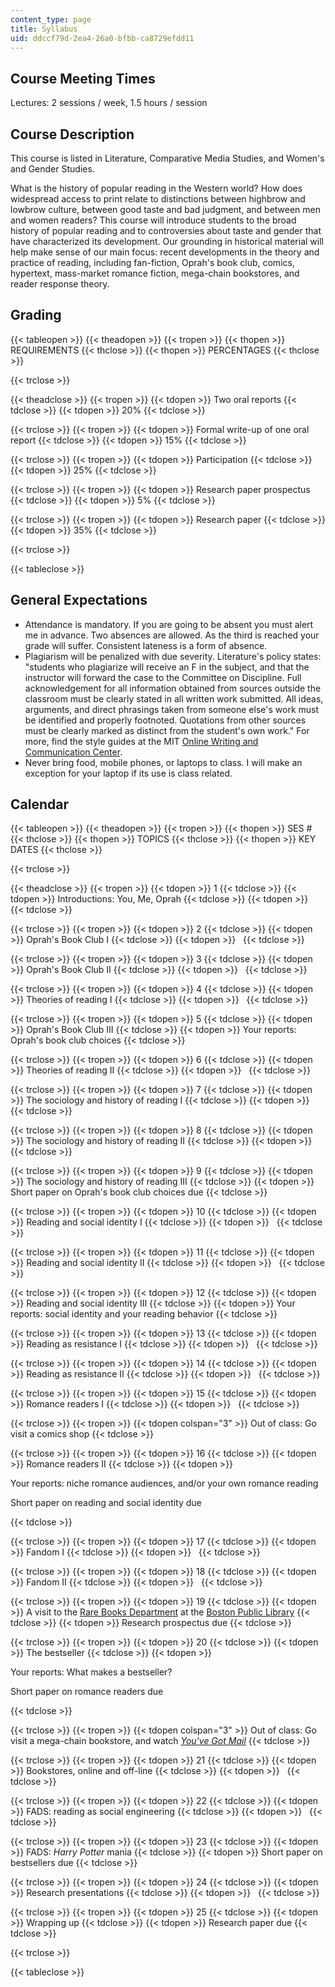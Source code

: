 ```yaml
---
content_type: page
title: Syllabus
uid: ddccf79d-2ea4-26a0-bfbb-ca8729efdd11
---
```


Course Meeting Times
--------------------

Lectures: 2 sessions / week, 1.5 hours / session

Course Description
------------------

This course is listed in Literature, Comparative Media Studies, and Women's and Gender Studies.

What is the history of popular reading in the Western world? How does widespread access to print relate to distinctions between highbrow and lowbrow culture, between good taste and bad judgment, and between men and women readers? This course will introduce students to the broad history of popular reading and to controversies about taste and gender that have characterized its development. Our grounding in historical material will help make sense of our main focus: recent developments in the theory and practice of reading, including fan-fiction, Oprah's book club, comics, hypertext, mass-market romance fiction, mega-chain bookstores, and reader response theory.

Grading
-------

{{< tableopen >}}
{{< theadopen >}}
{{< tropen >}}
{{< thopen >}}
REQUIREMENTS
{{< thclose >}}
{{< thopen >}}
PERCENTAGES
{{< thclose >}}

{{< trclose >}}

{{< theadclose >}}
{{< tropen >}}
{{< tdopen >}}
Two oral reports
{{< tdclose >}}
{{< tdopen >}}
20%
{{< tdclose >}}

{{< trclose >}}
{{< tropen >}}
{{< tdopen >}}
Formal write-up of one oral report
{{< tdclose >}}
{{< tdopen >}}
15%
{{< tdclose >}}

{{< trclose >}}
{{< tropen >}}
{{< tdopen >}}
Participation
{{< tdclose >}}
{{< tdopen >}}
25%
{{< tdclose >}}

{{< trclose >}}
{{< tropen >}}
{{< tdopen >}}
Research paper prospectus
{{< tdclose >}}
{{< tdopen >}}
5%
{{< tdclose >}}

{{< trclose >}}
{{< tropen >}}
{{< tdopen >}}
Research paper
{{< tdclose >}}
{{< tdopen >}}
35%
{{< tdclose >}}

{{< trclose >}}

{{< tableclose >}}

General Expectations
--------------------

*   Attendance is mandatory. If you are going to be absent you must alert me in advance. Two absences are allowed. As the third is reached your grade will suffer. Consistent lateness is a form of absence.
*   Plagiarism will be penalized with due severity. Literature's policy states: "students who plagiarize will receive an F in the subject, and that the instructor will forward the case to the Committee on Discipline. Full acknowledgement for all information obtained from sources outside the classroom must be clearly stated in all written work submitted. All ideas, arguments, and direct phrasings taken from someone else's work must be identified and properly footnoted. Quotations from other sources must be clearly marked as distinct from the student's own work." For more, find the style guides at the MIT [Online Writing and Communication Center](http://web.mit.edu/writing/index.html).
*   Never bring food, mobile phones, or laptops to class. I will make an exception for your laptop if its use is class related.

Calendar
--------

{{< tableopen >}}
{{< theadopen >}}
{{< tropen >}}
{{< thopen >}}
SES #
{{< thclose >}}
{{< thopen >}}
TOPICS
{{< thclose >}}
{{< thopen >}}
KEY DATES
{{< thclose >}}

{{< trclose >}}

{{< theadclose >}}
{{< tropen >}}
{{< tdopen >}}
1
{{< tdclose >}}
{{< tdopen >}}
Introductions: You, Me, Oprah
{{< tdclose >}}
{{< tdopen >}}
 
{{< tdclose >}}

{{< trclose >}}
{{< tropen >}}
{{< tdopen >}}
2
{{< tdclose >}}
{{< tdopen >}}
Oprah's Book Club I
{{< tdclose >}}
{{< tdopen >}}
 
{{< tdclose >}}

{{< trclose >}}
{{< tropen >}}
{{< tdopen >}}
3
{{< tdclose >}}
{{< tdopen >}}
Oprah's Book Club II
{{< tdclose >}}
{{< tdopen >}}
 
{{< tdclose >}}

{{< trclose >}}
{{< tropen >}}
{{< tdopen >}}
4
{{< tdclose >}}
{{< tdopen >}}
Theories of reading I
{{< tdclose >}}
{{< tdopen >}}
 
{{< tdclose >}}

{{< trclose >}}
{{< tropen >}}
{{< tdopen >}}
5
{{< tdclose >}}
{{< tdopen >}}
Oprah's Book Club III
{{< tdclose >}}
{{< tdopen >}}
Your reports: Oprah's book club choices
{{< tdclose >}}

{{< trclose >}}
{{< tropen >}}
{{< tdopen >}}
6
{{< tdclose >}}
{{< tdopen >}}
Theories of reading II
{{< tdclose >}}
{{< tdopen >}}
 
{{< tdclose >}}

{{< trclose >}}
{{< tropen >}}
{{< tdopen >}}
7
{{< tdclose >}}
{{< tdopen >}}
The sociology and history of reading I
{{< tdclose >}}
{{< tdopen >}}
 
{{< tdclose >}}

{{< trclose >}}
{{< tropen >}}
{{< tdopen >}}
8
{{< tdclose >}}
{{< tdopen >}}
The sociology and history of reading II
{{< tdclose >}}
{{< tdopen >}}
 
{{< tdclose >}}

{{< trclose >}}
{{< tropen >}}
{{< tdopen >}}
9
{{< tdclose >}}
{{< tdopen >}}
The sociology and history of reading III
{{< tdclose >}}
{{< tdopen >}}
Short paper on Oprah's book club choices due
{{< tdclose >}}

{{< trclose >}}
{{< tropen >}}
{{< tdopen >}}
10
{{< tdclose >}}
{{< tdopen >}}
Reading and social identity I
{{< tdclose >}}
{{< tdopen >}}
 
{{< tdclose >}}

{{< trclose >}}
{{< tropen >}}
{{< tdopen >}}
11
{{< tdclose >}}
{{< tdopen >}}
Reading and social identity II
{{< tdclose >}}
{{< tdopen >}}
 
{{< tdclose >}}

{{< trclose >}}
{{< tropen >}}
{{< tdopen >}}
12
{{< tdclose >}}
{{< tdopen >}}
Reading and social identity III
{{< tdclose >}}
{{< tdopen >}}
Your reports: social identity and your reading behavior
{{< tdclose >}}

{{< trclose >}}
{{< tropen >}}
{{< tdopen >}}
13
{{< tdclose >}}
{{< tdopen >}}
Reading as resistance I
{{< tdclose >}}
{{< tdopen >}}
 
{{< tdclose >}}

{{< trclose >}}
{{< tropen >}}
{{< tdopen >}}
14
{{< tdclose >}}
{{< tdopen >}}
Reading as resistance II
{{< tdclose >}}
{{< tdopen >}}
 
{{< tdclose >}}

{{< trclose >}}
{{< tropen >}}
{{< tdopen >}}
15
{{< tdclose >}}
{{< tdopen >}}
Romance readers I
{{< tdclose >}}
{{< tdopen >}}
 
{{< tdclose >}}

{{< trclose >}}
{{< tropen >}}
{{< tdopen colspan="3" >}}
Out of class: Go visit a comics shop
{{< tdclose >}}

{{< trclose >}}
{{< tropen >}}
{{< tdopen >}}
16
{{< tdclose >}}
{{< tdopen >}}
Romance readers II
{{< tdclose >}}
{{< tdopen >}}


Your reports: niche romance audiences, and/or your own romance reading

Short paper on reading and social identity due


{{< tdclose >}}

{{< trclose >}}
{{< tropen >}}
{{< tdopen >}}
17
{{< tdclose >}}
{{< tdopen >}}
Fandom I
{{< tdclose >}}
{{< tdopen >}}
 
{{< tdclose >}}

{{< trclose >}}
{{< tropen >}}
{{< tdopen >}}
18
{{< tdclose >}}
{{< tdopen >}}
Fandom II
{{< tdclose >}}
{{< tdopen >}}
 
{{< tdclose >}}

{{< trclose >}}
{{< tropen >}}
{{< tdopen >}}
19
{{< tdclose >}}
{{< tdopen >}}
A visit to the [Rare Books Department](https://www.bpl.org/rare-books-department/) at the [Boston Public Library](https://www.bpl.org/)
{{< tdclose >}}
{{< tdopen >}}
Research prospectus due
{{< tdclose >}}

{{< trclose >}}
{{< tropen >}}
{{< tdopen >}}
20
{{< tdclose >}}
{{< tdopen >}}
The bestseller
{{< tdclose >}}
{{< tdopen >}}


Your reports: What makes a bestseller?

Short paper on romance readers due


{{< tdclose >}}

{{< trclose >}}
{{< tropen >}}
{{< tdopen colspan="3" >}}
Out of class: Go visit a mega-chain bookstore, and watch [_You've Got Mail_](http://youvegotmail.warnerbros.com/)
{{< tdclose >}}

{{< trclose >}}
{{< tropen >}}
{{< tdopen >}}
21
{{< tdclose >}}
{{< tdopen >}}
Bookstores, online and off-line
{{< tdclose >}}
{{< tdopen >}}
 
{{< tdclose >}}

{{< trclose >}}
{{< tropen >}}
{{< tdopen >}}
22
{{< tdclose >}}
{{< tdopen >}}
FADS: reading as social engineering
{{< tdclose >}}
{{< tdopen >}}
 
{{< tdclose >}}

{{< trclose >}}
{{< tropen >}}
{{< tdopen >}}
23
{{< tdclose >}}
{{< tdopen >}}
FADS: _Harry Potter_ mania
{{< tdclose >}}
{{< tdopen >}}
Short paper on bestsellers due
{{< tdclose >}}

{{< trclose >}}
{{< tropen >}}
{{< tdopen >}}
24
{{< tdclose >}}
{{< tdopen >}}
Research presentations
{{< tdclose >}}
{{< tdopen >}}
 
{{< tdclose >}}

{{< trclose >}}
{{< tropen >}}
{{< tdopen >}}
25
{{< tdclose >}}
{{< tdopen >}}
Wrapping up
{{< tdclose >}}
{{< tdopen >}}
Research paper due
{{< tdclose >}}

{{< trclose >}}

{{< tableclose >}}
